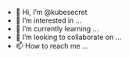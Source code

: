 - 👋 Hi, I’m @kubesecret
- 👀 I’m interested in ...
- 🌱 I’m currently learning ...
- 💞️ I’m looking to collaborate on ...
- 📫 How to reach me ...

<!---
kubesecret/kubesecret is a ✨ special ✨ repository because its `README.md` (this file) appears on your GitHub profile.
You can click the Preview link to take a look at your changes.
--->
